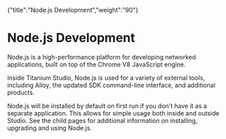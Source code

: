 {"title":"Node.js Development","weight":"90"} 

# Node.js Development

Node.js is a high-performance platform for developing networked applications, built on top of the Chrome V8 JavaScript engine.

Inside Titanium Studio, Node.js is used for a variety of external tools, including Alloy, the updated SDK command-line interface, and additional products.

Node.js will be installed by default on first run if you don't have it as a separate application. This allows for simple usage both inside and outside Studio. See the child pages for additional information on installing, upgrading and using Node.js.